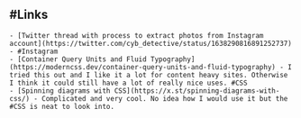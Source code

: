 ## #Links
	- [Twitter thread with process to extract photos from Instagram account](https://twitter.com/cyb_detective/status/1638290816891252737) - #Instagram
	- [Container Query Units and Fluid Typography](https://moderncss.dev/container-query-units-and-fluid-typography) - I tried this out and I like it a lot for content heavy sites. Otherwise I think it could still have a lot of really nice uses. #CSS
	- [Spinning diagrams with CSS](https://x.st/spinning-diagrams-with-css/) - Complicated and very cool. No idea how I would use it but the #CSS is neat to look into.